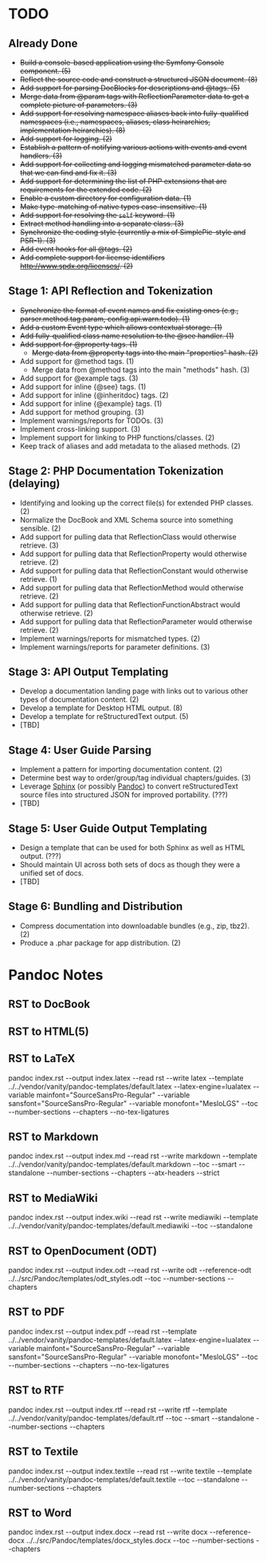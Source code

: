 # TODO

## Already Done

* ~~Build a console-based application using the Symfony Console component. (5)~~
* ~~Reflect the source code and construct a structured JSON document. (8)~~
* ~~Add support for parsing DocBlocks for descriptions and @tags. (5)~~
* ~~Merge data from @param tags with ReflectionParameter data to get a complete picture of parameters. (3)~~
* ~~Add support for resolving namespace aliases back into fully-qualified namespaces (i.e., namespaces, aliases, class heirarchies, implementation heirarchies). (8)~~
* ~~Add support for logging. (2)~~
* ~~Establish a pattern of notifying various actions with events and event handlers. (3)~~
* ~~Add support for collecting and logging mismatched parameter data so that we can find and fix it. (3)~~
* ~~Add support for determining the list of PHP extensions that are requirements for the extended code. (2)~~
* ~~Enable a custom directory for configuration data. (1)~~
* ~~Make type-matching of native types case-insensitive. (1)~~
* ~~Add support for resolving the `self` keyword. (1)~~
* ~~Extract method handling into a separate class. (3)~~
* ~~Synchronize the coding style (currently a mix of SimplePie-style and PSR-1). (3)~~
* ~~Add event hooks for all @tags. (2)~~
* ~~Add complete support for license identifiers <http://www.spdx.org/licenses/>. (2)~~

## Stage 1: API Reflection and Tokenization

* ~~Synchronize the format of event names and fix existing ones (e.g., parser.method.tag.param, config.api.warn.todo). (1)~~
* ~~Add a custom Event type which allows contextual storage. (1)~~
* ~~Add fully-qualified class name resolution to the @see handler. (1)~~
* ~~Add support for @property tags. (1)~~
	* ~~Merge data from @property tags into the main "properties" hash. (2)~~
* Add support for @method tags. (1)
	* Merge data from @method tags into the main "methods" hash. (3)
* Add support for @example tags. (3)
* Add support for inline {@see} tags. (1)
* Add support for inline {@inheritdoc} tags. (2)
* Add support for inline {@example} tags. (1)
* Add support for method grouping. (3)
* Implement warnings/reports for TODOs. (3)
* Implement cross-linking support. (3)
* Implement support for linking to PHP functions/classes. (2)
* Keep track of aliases and add metadata to the aliased methods. (2)


## Stage 2: PHP Documentation Tokenization (delaying)

* Identifying and looking up the correct file(s) for extended PHP classes. (2)
* Normalize the DocBook and XML Schema source into something sensible. (2)
* Add support for pulling data that ReflectionClass would otherwise retrieve. (3)
* Add support for pulling data that ReflectionProperty would otherwise retrieve. (2)
* Add support for pulling data that ReflectionConstant would otherwise retrieve. (1)
* Add support for pulling data that ReflectionMethod would otherwise retrieve. (2)
* Add support for pulling data that ReflectionFunctionAbstract would otherwise retrieve. (2)
* Add support for pulling data that ReflectionParameter would otherwise retrieve. (2)
* Implement warnings/reports for mismatched types. (2)
* Implement warnings/reports for parameter definitions. (3)


## Stage 3: API Output Templating

* Develop a documentation landing page with links out to various other types of documentation content. (2)
* Develop a template for Desktop HTML output. (8)
* Develop a template for reStructuredText output. (5)
* [TBD]


## Stage 4: User Guide Parsing

* Implement a pattern for importing documentation content. (2)
* Determine best way to order/group/tag individual chapters/guides. (3)
* Leverage [Sphinx](http://sphinx.pocoo.org) (or possibly [Pandoc](http://johnmacfarlane.net/pandoc/)) to convert reStructuredText source files into structured JSON for improved portability. (???)
* [TBD]


## Stage 5: User Guide Output Templating

* Design a template that can be used for both Sphinx as well as HTML output. (???)
* Should maintain UI across both sets of docs as though they were a unified set of docs.
* [TBD]


## Stage 6: Bundling and Distribution

* Compress documentation into downloadable bundles (e.g., zip, tbz2). (2)
* Produce a .phar package for app distribution. (2)


# Pandoc Notes
## RST to DocBook

## RST to HTML(5)

## RST to LaTeX
pandoc index.rst --output index.latex --read rst --write latex --template ../../vendor/vanity/pandoc-templates/default.latex --latex-engine=lualatex --variable mainfont="SourceSansPro-Regular" --variable sansfont="SourceSansPro-Regular" --variable monofont="MesloLGS" --toc --number-sections --chapters --no-tex-ligatures

## RST to Markdown
pandoc index.rst --output index.md --read rst --write markdown --template ../../vendor/vanity/pandoc-templates/default.markdown --toc --smart --standalone --number-sections --chapters --atx-headers --strict

## RST to MediaWiki
pandoc index.rst --output index.wiki --read rst --write mediawiki --template ../../vendor/vanity/pandoc-templates/default.mediawiki --toc --standalone

## RST to OpenDocument (ODT)
pandoc index.rst --output index.odt --read rst --write odt  --reference-odt ../../src/Pandoc/templates/odt_styles.odt --toc --number-sections --chapters

## RST to PDF
pandoc index.rst --output index.pdf --read rst --template ../../vendor/vanity/pandoc-templates/default.latex --latex-engine=lualatex --variable mainfont="SourceSansPro-Regular" --variable sansfont="SourceSansPro-Regular" --variable monofont="MesloLGS" --toc --number-sections --chapters --no-tex-ligatures

## RST to RTF
pandoc index.rst --output index.rtf --read rst --write rtf --template ../../vendor/vanity/pandoc-templates/default.rtf --toc --smart --standalone --number-sections --chapters

## RST to Textile
pandoc index.rst --output index.textile --read rst --write textile --template ../../vendor/vanity/pandoc-templates/default.textile --toc --standalone --number-sections --chapters

## RST to Word
pandoc index.rst --output index.docx --read rst --write docx  --reference-docx ../../src/Pandoc/templates/docx_styles.docx --toc --number-sections --chapters
